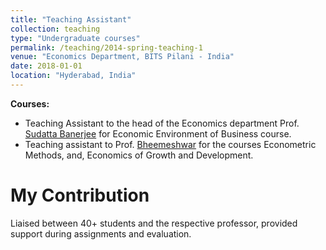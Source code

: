 ```yaml
---
title: "Teaching Assistant"
collection: teaching
type: "Undergraduate courses"
permalink: /teaching/2014-spring-teaching-1
venue: "Economics Department, BITS Pilani - India"
date: 2018-01-01
location: "Hyderabad, India"
---
```

**Courses:** 
* Teaching Assistant to the head of the Economics department Prof. [Sudatta Banerjee](https://universe.bits-pilani.ac.in/hyderabad/sudatta/profile) for Economic Environment of Business course.
* Teaching assistant to Prof. [Bheemeshwar](https://universe.bits-pilani.ac.in/hyderabad/bheemeshwar/Profile) for the courses Econometric Methods, and, Economics of Growth and Development. 

My Contribution
======

Liaised between 40+ students and the respective professor, provided support during assignments and evaluation.

